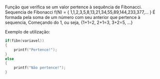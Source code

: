 Função que verifica se um valor pertence à sequência de Fibonacci.
Sequencia de Fibonacci f(N) = { 1,1,2,3,5,8,13,21,34,55,89,144,233,377,... }
É formada pela soma de um número com seu anterior que pertence à sequencia,
Começando do 1, ou seja, {1+1=2, 2+1=3, 3+2=5, ...}

Exemplo de utilização:

```c
if(fibn(variavel))
{
	printf("Pertence!");
}
else
{
	printf("Não pertence!");
}
```
